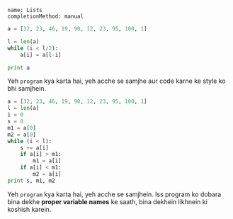 ```ngMeta
name: Lists
completionMethod: manual
```

```python
a = [32, 23, 46, 19, 90, 12, 23, 95, 100, 1]

l = len(a)
while (i < l/2):
    a[i] = a[l-i]

print a
```

Yeh `program` kya karta hai, yeh acche se samjhe aur code karne ke style ko bhi samjhein.


```python
a = [32, 23, 46, 19, 90, 12, 23, 95, 100, 1]
l = len(a)
i = 0
s = 0
m1 = a[0]
m2 = a[0]
while (i < l):
    s += a[i]
    if a[i] > m1:
        m1 = a[i]
    if a[i] < m1:
        m2 = a[i]
print s, m1, m2
```

Yeh `program` kya karta hai, yeh acche se samjhein. Iss program ko dobara bina dekhe **proper variable names** ke saath, bina dekhein likhnein ki koshish karein.